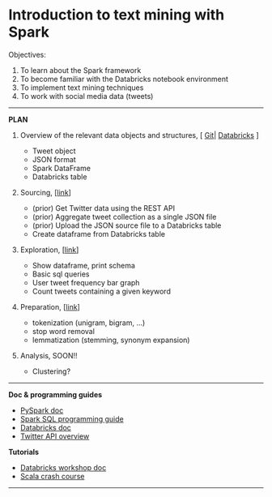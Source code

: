 # Introduction to text mining with Spark

Objectives:

1. To learn about the Spark framework
2. To become familiar with the Databricks notebook environment
3. To implement text mining techniques
4. To work with social media data (tweets)


***************************************************************************************

**PLAN**


1. Overview of the relevant data objects and structures, [
[Git](https://github.com/eolecvk/intro_spark_twitter/blob/master/notebooks/data_overview.ipynb)|
[Databricks](https://databricks-prod-cloudfront.cloud.databricks.com/public/4027ec902e239c93eaaa8714f173bcfc/3923635548890252/3963252404083091/4930913221861820/latest.html)
]
    + Tweet object
    + JSON format
    + Spark DataFrame
    + Databricks table
    
2. Sourcing, [[link](https://github.com/eolecvk/intro_spark_twitter/blob/master/notebooks/data_sourcing.ipynb)]
    + (prior) Get Twitter data using the REST API
    + (prior) Aggregate tweet collection as a single JSON file
    + (prior) Upload the JSON source file to a Databricks table 
    + Create dataframe from Databricks table
    
3. Exploration, [[link](https://github.com/eolecvk/intro_spark_twitter/blob/master/notebooks/data_exploration.ipynb)]
   + Show dataframe, print schema
   + Basic sql queries
   + User tweet frequency bar graph
   + Count tweets containing a given keyword

4. Preparation, [[link](https://github.com/eolecvk/intro_spark_twitter/blob/master/notebooks/data_preparation.ipynb)]
   + tokenization (unigram, bigram, ...)
   + stop word removal
   + lemmatization (stemming, synonym expansion)

5. Analysis, SOON!!
   + Clustering?


***************************************************************************************
**Doc & programming guides**
+ [PySpark doc](https://spark.apache.org/docs/latest/api/python/)
+ [Spark SQL programming guide](https://spark.apache.org/docs/latest/sql-programming-guide.html)
+ [Databricks doc](https://docs.databricks.com/)
+ [Twitter API overview](https://dev.twitter.com/overview/api)

**Tutorials**
+ [Databricks workshop doc](http://training.databricks.com/workshop/sparkcamp.pdf)
+ [Scala crash course](https://lintool.github.io/SparkTutorial/slides/day1_Scala_crash_course.pdf)

***************************************************************************************
